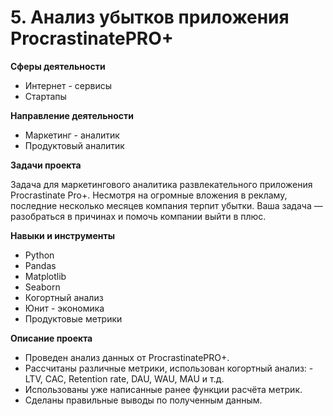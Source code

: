 # 5. Анализ убытков приложения ProcrastinatePRO+


**Сферы деятельности**
   - Интернет - сервисы
   - Стартапы
     
   **Направление деятельности**
   - Маркетинг - аналитик
   - Продуктовый аналитик
     
   **Задачи проекта**
   
Задача для маркетингового аналитика развлекательного приложения Procrastinate Pro+. 
Несмотря на огромные вложения в рекламу, последние несколько месяцев компания терпит убытки.
Ваша задача — разобраться в причинах и помочь компании выйти в плюс.

  **Навыки и инструменты**
  - Python
  - Pandas
  - Matplotlib
  - Seaborn
  - Когортный анализ
  - Юнит - экономика
  - Продуктовые метрики

  **Описание проекта**
  
 - Проведен анализ данных от ProcrastinatePRO+.
 - Рассчитаны различные метрики, использован когортный анализ:
       - LTV, CAC, Retention rate, DAU, WAU, MAU и т.д.
 - Использованы уже написанные ранее функции расчёта метрик. 
  - Сделаны правильные выводы по полученным данным.
